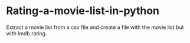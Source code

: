 # Rating-a-movie-list-in-python
Extract a movie list from a csv file and create a file with the movie list but with imdb rating.

